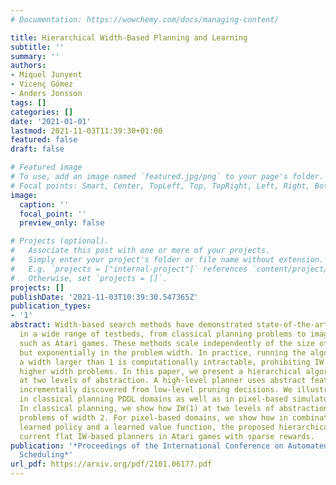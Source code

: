 ```yaml
---
# Documentation: https://wowchemy.com/docs/managing-content/

title: Hierarchical Width-Based Planning and Learning
subtitle: ''
summary: ''
authors:
- Miquel Junyent
- Vicenç Gómez
- Anders Jonsson
tags: []
categories: []
date: '2021-01-01'
lastmod: 2021-11-03T11:39:30+01:00
featured: false
draft: false

# Featured image
# To use, add an image named `featured.jpg/png` to your page's folder.
# Focal points: Smart, Center, TopLeft, Top, TopRight, Left, Right, BottomLeft, Bottom, BottomRight.
image:
  caption: ''
  focal_point: ''
  preview_only: false

# Projects (optional).
#   Associate this post with one or more of your projects.
#   Simply enter your project's folder or file name without extension.
#   E.g. `projects = ["internal-project"]` references `content/project/deep-learning/index.md`.
#   Otherwise, set `projects = []`.
projects: []
publishDate: '2021-11-03T10:39:30.547365Z'
publication_types:
- '1'
abstract: Width-based search methods have demonstrated state-of-the-art performance
  in a wide range of testbeds, from classical planning problems to image-based simulators
  such as Atari games. These methods scale independently of the size of the state-space,
  but exponentially in the problem width. In practice, running the algorithm with
  a width larger than 1 is computationally intractable, prohibiting IW from solving
  higher width problems. In this paper, we present a hierarchical algorithm that plans
  at two levels of abstraction. A high-level planner uses abstract features that are
  incrementally discovered from low-level pruning decisions. We illustrate this algorithm
  in classical planning PDDL domains as well as in pixel-based simulator domains.
  In classical planning, we show how IW(1) at two levels of abstraction can solve
  problems of width 2. For pixel-based domains, we show how in combination with a
  learned policy and a learned value function, the proposed hierarchical IW can outperform
  current flat IW-based planners in Atari games with sparse rewards.
publication: '*Proceedings of the International Conference on Automated Planning and
  Scheduling*'
url_pdf: https://arxiv.org/pdf/2101.06177.pdf
---
```

